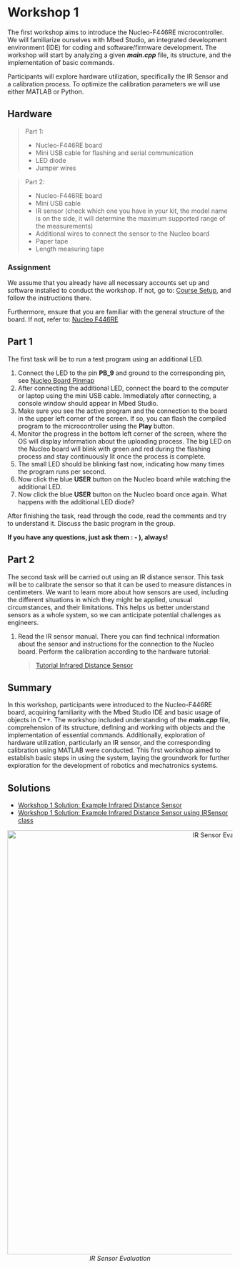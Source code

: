 <!-- link list -->
[0]: https://os.mbed.com/platforms/ST-Nucleo-F446RE/

# Workshop 1

The first workshop aims to introduce the Nucleo-F446RE microcontroller. We will familiarize ourselves with Mbed Studio, an integrated development environment (IDE) for coding and software/firmware development. The workshop will start by analyzing a given ***main.cpp*** file, its structure, and the implementation of basic commands.

Participants will explore hardware utilization, specifically the IR Sensor and a calibration process. To optimize the calibration parameters we will use either MATLAB or Python.

## Hardware

>Part 1:
> - Nucleo-F446RE board
> - Mini USB cable for flashing and serial communication
> - LED diode
> - Jumper wires

>Part 2:
> - Nucleo-F446RE board
> - Mini USB cable
> - IR sensor (check which one you have in your kit, the model name is on the side, it will determine the maximum supported range of the measurements)
> - Additional wires to connect the sensor to the Nucleo board
> - Paper tape
> - Length measuring tape

### Assignment

We assume that you already have all necessary accounts set up and software installed to conduct the workshop. If not, go to: [Course Setup](course_setup.md), and follow the instructions there.

Furthermore, ensure that you are familiar with the general structure of the board. If not, refer to: [Nucleo F446RE](../../README.md#nucleo-f446re)

## Part 1

The first task will be to run a test program using an additional LED.

1. Connect the LED to the pin **PB_9** and ground to the corresponding pin, see [Nucleo Board Pinmap][0]
2. After connecting the additional LED, connect the board to the computer or laptop using the mini USB cable. Immediately after connecting, a console window should appear in Mbed Studio.
3. Make sure you see the active program and the connection to the board in the upper left corner of the screen. If so, you can flash the compiled program to the microcontroller using the **Play** button.
4. Monitor the progress in the bottom left corner of the screen, where the OS will display information about the uploading process. The big LED on the Nucleo board will blink with green and red during the flashing process and stay continuously lit once the process is complete.
5. The small LED should be blinking fast now, indicating how many times the program runs per second.
6. Now click the blue **USER** button on the Nucleo board while watching the additional LED.
7. Now click the blue **USER** button on the Nucleo board once again. What happens with the additional LED diode?

After finishing the task, read through the code, read the comments and try to understand it. Discuss the basic program in the group. 

**If you have any questions, just ask them : - ), always!**

## Part 2

The second task will be carried out using an IR distance sensor. This task will be to calibrate the sensor so that it can be used to measure distances in centimeters. We want to learn more about how sensors are used, including the different situations in which they might be applied, unusual circumstances, and their limitations. This helps us better understand sensors as a whole system, so we can anticipate potential challenges as engineers.

1. Read the IR sensor manual. There you can find technical information about the sensor and instructions for the connection to the Nucleo board. Perform the calibration according to the hardware tutorial:
   
    > [Tutorial Infrared Distance Sensor](ir_sensor.md)

## Summary

In this workshop, participants were introduced to the Nucleo-F446RE board, acquiring familiarity with the Mbed Studio IDE and basic usage of objects in C++. The workshop included understanding of the ***main.cpp*** file, comprehension of its structure, defining and working with objects and the implementation of essential commands. Additionally, exploration of hardware utilization, particularly an IR sensor, and the corresponding calibration using MATLAB were conducted. This first workshop aimed to establish basic steps in using the system, laying the groundwork for further exploration for the development of robotics and mechatronics systems.

## Solutions

- [Workshop 1 Solution: Example Infrared Distance Sensor](../solutions/main_ir_sensor.cpp)
- [Workshop 1 Solution: Example Infrared Distance Sensor using IRSensor class](../solutions/main_ir_sensor_class.cpp)

<p align="center">
    <img src="../images/ir_sensor_eval.png" alt="IR Sensor Evaluation" width="950"/> </br>
    <i>IR Sensor Evaluation</i>
</p>
